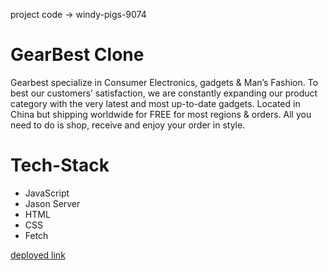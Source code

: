 project code -> windy-pigs-9074

# GearBest Clone

Gearbest specialize in Consumer Electronics, gadgets & Man’s Fashion. To best our customers’ satisfaction, we are constantly expanding our product category with the very latest and most up-to-date gadgets. Located in China but shipping worldwide for FREE for most regions & orders. All you need to do is shop, receive and enjoy your order in style.

# Tech-Stack

* JavaScript
* Jason Server
* HTML
* CSS
* Fetch

<a href="gadgetzon21.netlify.app/"> deployed link</a>
